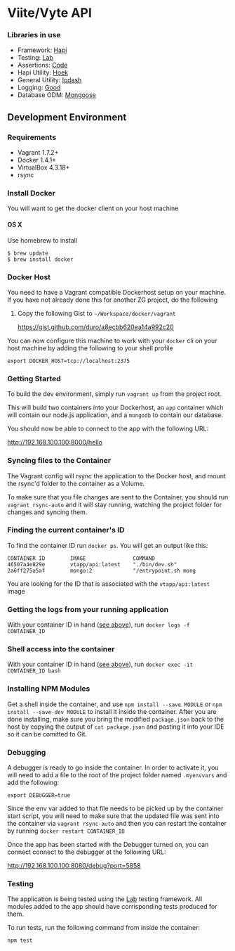 # Viite/Vyte API

### Libraries in use

* Framework: <a href="http://hapijs.com/" target="_blank">Hapi</a>
* Testing: <a href="https://github.com/hapijs/lab" target="_blank">Lab</a>
* Assertions: <a href="https://github.com/hapijs/code" target="_blank">Code</a>
* Hapi Utility: <a href="https://github.com/hapijs/hoek" target="_blank">Hoek</a>
* General Utility: <a href="https://lodash.com/docs" target="_blank">lodash</a>
* Logging: <a href="https://github.com/hapijs/good" target="_blank">Good</a>
* Database ODM: <a href="http://mongoosejs.com/" target="_blank">Mongoose</a>

## Development Environment

### Requirements

* Vagrant 1.7.2+
* Docker 1.4.1+
* VirtualBox 4.3.18+
* rsync

### Install Docker

You will want to get the docker client on your host machine

#### OS X

Use homebrew to install

```
$ brew update
$ brew install docker
```

### Docker Host

You need to have a Vagrant compatible Dockerhost setup on your machine. If you have not already done this for another ZG project, do the following

1. Copy the following Gist to `~/Workspace/docker/vagrant`

    https://gist.github.com/duro/a8ecbb620ea14a992c20

You can now configure this machine to work with your `docker` cli on your host machine by adding the following to your shell profile

```
export DOCKER_HOST=tcp://localhost:2375
```

### Getting Started

To build the dev environment, simply run `vagrant up` from the project root.

This will build two containers into your Dockerhost, an `app` container which will contain our node.js application, and a `mongodb` to contain our database.

You should now be able to connect to the app with the following URL:

http://192.168.100.100:8000/hello

### Syncing files to the Container

The Vagrant config will rsync the application to the Docker host, and mount the rsync'd folder to the container as a Volume.

To make sure that you file changes are sent to the Container, you should run `vagrant rsync-auto` and it will stay running, watching the project folder for changes and syncing them.

### Finding the current container's ID

To find the container ID run `docker ps`. You will get an output like this:

```
CONTAINER ID        IMAGE               COMMAND
46507a4e829e        vtapp/api:latest    "./bin/dev.sh"
2a6ff275a5af        mongo:2             "/entrypoint.sh mong
```

You are looking for the ID that is associated with the `vtapp/api:latest` image

### Getting the logs from your running application

With your container ID in hand ([see above](#finding-the-current-containers-id)), run `docker logs -f CONTAINER_ID`

### Shell access into the container

With your container ID in hand ([see above](#finding-the-current-containers-id)), run `docker exec -it CONTAINER_ID bash`

### Installing NPM Modules

Get a shell inside the container, and use `npm install --save MODULE` or `npm install --save-dev MODULE` to install it inside the container. After you are done installing, make sure you bring the modified `package.json` back to the host by copying the output of `cat package.json` and pasting it into your IDE so it can be comitted to Git.

### Debugging

A debugger is ready to go inside the container. In order to activate it, you will need to add a file to the root of the project folder named `.myenvvars` and add the following:

```
export DEBUGGER=true
```

Since the env var added to that file needs to be picked up by the container start script, you will need to make sure that the updated file was sent into the container via `vagrant rsync-auto` and then you can restart the container by running `docker restart CONTAINER_ID`

Once the app has been started with the Debugger turned on, you can connect connect to the debugger at the following URL:

http://192.168.100.100:8080/debug?port=5858

### Testing

The application is being tested using the [Lab](https://github.com/hapijs/lab) testing framework. All modules added to the app should have corrisponding tests produced for them.

To run tests, run the following command from inside the container:

```
npm test
```


